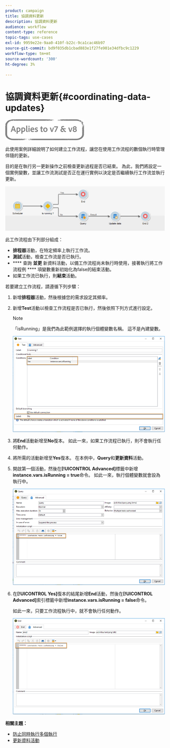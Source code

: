 ```yaml
---
product: campaign
title: 協調資料更新
description: 協調資料更新
audience: workflow
content-type: reference
topic-tags: use-cases
exl-id: 9959e22e-9aa0-410f-b22c-9ca1cac46b97
source-git-commit: bd9f035db1cbad883e1f27fe901e34dfbc9c1229
workflow-type: tm+mt
source-wordcount: '300'
ht-degree: 3%

---
```


# 協調資料更新{#coordinating-data-updates}

![](../../assets/common.svg)

此使用案例詳細說明了如何建立工作流程，讓您在使用工作流程的數個執行時管理伴隨的更新。

目的是在執行另一更新操作之前檢查更新過程是否已結束。 為此，我們將設定一個實例變數，並讓工作流測試是否正在運行實例以決定是否繼續執行工作流並執行更新。

![](assets/uc_dataupdate_wkf.png)

此工作流程由下列部分組成：

* **排程器**&#x200B;活動，在特定頻率上執行工作流。
* **測試**&#x200B;活動，檢查工作流是否已執行。
* **** 查詢 **並更** 新資料活動，以備工作流程尚未執行時使用，接著執行將工作流程例 **** 項變數重新初始化為false的結束活動。
* 如果工作流已執行，則&#x200B;**結束**&#x200B;活動。

若要建立工作流程，請遵循下列步驟：

1. 新增&#x200B;**排程器**&#x200B;活動，然後根據您的需求設定其頻率。
1. 新增&#x200B;**Test**&#x200B;活動以檢查工作流程是否已執行，然後依照下列方式進行設定。

   >[!NOTE]
   >
   >「isRunning」是我們為此範例選擇的執行個體變數名稱。 這不是內建變數。

   ![](assets/uc_dataupdate_test.png)

1. 將&#x200B;**End**&#x200B;活動新增至&#x200B;**No**&#x200B;復本。 如此一來，如果工作流程已執行，則不會執行任何動作。
1. 將所需的活動新增至&#x200B;**Yes**&#x200B;復本。 在本例中，**Query**&#x200B;和&#x200B;**更新資料**&#x200B;活動。
1. 開啟第一個活動，然後在&#x200B;**[!UICONTROL Advanced]**&#x200B;標籤中新增&#x200B;**instance.vars.isRunning = true**&#x200B;命令。 如此一來，執行個體變數就會設為執行中。

   ![](assets/uc_dataupdate_query.png)

1. 在&#x200B;**[!UICONTROL Yes]**&#x200B;復本的結尾新增&#x200B;**End**&#x200B;活動，然後在&#x200B;**[!UICONTROL Advanced]**&#x200B;索引標籤中新增&#x200B;**instance.vars.isRunning = false**&#x200B;命令。

   如此一來，只要工作流程執行中，就不會執行任何動作。

   ![](assets/uc_dataupdate_end.png)

**相關主題：**

* [防止同時執行多個執行](monitoring-workflow-execution.md#preventing-simultaneous-multiple-executions)
* [更新資料活動](update-data.md)

